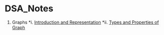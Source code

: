 # DSA_Notes
1. Graphs
  *i.  [Introduction and Representation](https://medium.com/@ObitoUchia/graphs-52a0cb25bfaa)
  *ii. [Types and Properties of Graph](https://medium.com/@ObitoUchia/graphs-51769163277d)


